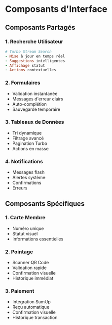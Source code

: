 # Composants d'Interface

## Composants Partagés

### 1. Recherche Utilisateur
```ruby
# Turbo Stream Search
- Mise à jour en temps réel
- Suggestions intelligentes
- Affichage statut
- Actions contextuelles
```

### 2. Formulaires
- Validation instantanée
- Messages d'erreur clairs
- Auto-complétion
- Sauvegarde temporaire

### 3. Tableaux de Données
- Tri dynamique
- Filtrage avancé
- Pagination Turbo
- Actions en masse

### 4. Notifications
- Messages flash
- Alertes système
- Confirmations
- Erreurs

## Composants Spécifiques

### 1. Carte Membre
- Numéro unique
- Statut visuel
- Informations essentielles

### 2. Pointage
- Scanner QR Code
- Validation rapide
- Confirmation visuelle
- Historique immédiat

### 3. Paiement
- Intégration SumUp
- Reçu automatique
- Confirmation visuelle
- Historique transaction 